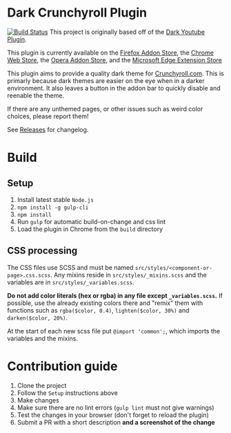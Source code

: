# Dark Crunchyroll Plugin
[![Build Status](https://travis-ci.org/tholinka/Dark-Crunchyroll-Plugin.svg?branch=master)](https://travis-ci.org/tholinka/Dark-Crunchyroll-Plugin)
This project is originally based off of the [Dark Youtube Plugin](https://github.com/stormbreakerbg/Dark-youtube-plugin-chrome).

This plugin is currently available on the [Firefox Addon Store](https://addons.mozilla.org/en-US/firefox/addon/dark-skin-crunchyroll), the [Chrome Web Store](https://chrome.google.com/webstore/detail/dark-skin-for-crunchyroll/agjiicokbioponboibkfhfgmhcacafph), the [Opera Addon Store](https://addons.opera.com/en/extensions/details/dark-skin-for-crunchyroll/), and the [Microsoft Edge Extension Store](https://www.microsoft.com/en-us/store/p/dark-skin-for-crunchyroll/9nv1zg95rh2d) 

This plugin aims to provide a quality dark theme for [Crunchyroll.com](https://crunchyroll.com).  This is primarly because dark themes are easier on the eye when in a darker environment.
It also leaves a button in the addon bar to quickly disable and reenable the theme.

If there are any unthemed pages, or other issues such as weird color choices, please report them!

See [Releases](https://github.com/tholinka/Dark-Crunchyroll-Plugin/releases) for changelog.

# Build

## Setup

1. Install latest stable `Node.js`
2. `npm install -g gulp-cli`
3. `npm install`
4. Run `gulp` for automatic build-on-change and css lint
5. Load the plugin in Chrome from the `build` directory

## CSS processing

The CSS files use SCSS and must be named `src/styles/<component-or-page>.css.scss`.
Any mixins reside in `src/styles/_mixins.scss` and the variables are in `src/styles/_variables.scss`.

**Do not add color literals (hex or rgba) in any file except `_variables.scss`.**
If possible, use the already existing colors there and "remix" them with functions such as
`rgba($color, 0.4)`, `lighten($color, 30%)` and `darken($color, 20%)`.

At the start of each new scss file put `@import 'common';`, which imports the variables and the mixins.

# Contribution guide

1. Clone the project
2. Follow the `Setup` instructions above
3. Make changes
4. Make sure there are no lint errors (`gulp lint` must not give warnings)
5. Test the changes in your browser (don't forget to reload the plugin)
6. Submit a PR with a short description **and a screenshot of the change**
